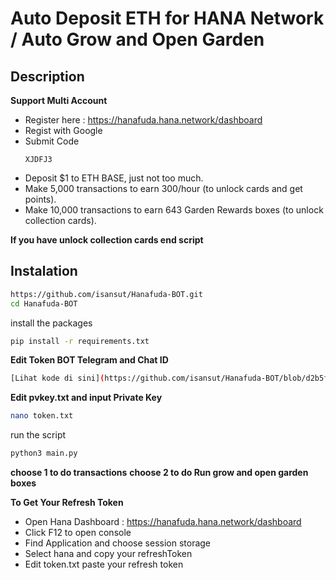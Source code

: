 # Auto Deposit ETH for HANA Network / Auto Grow and Open Garden 


## Description
**Support Multi Account**
- Register here : https://hanafuda.hana.network/dashboard
- Regist with Google
- Submit Code
  ```
  XJDFJ3
  ```
- Deposit $1 to ETH BASE, just not too much.
- Make 5,000 transactions to earn 300/hour (to unlock cards and get points).
- Make 10,000 transactions to earn 643 Garden Rewards boxes (to unlock collection cards).

**If you have unlock collection cards end script**

## Instalation
```bash
https://github.com/isansut/Hanafuda-BOT.git
cd Hanafuda-BOT
```
install the packages
```bash
pip install -r requirements.txt
```
**Edit Token BOT Telegram and Chat ID**
```bash
[Lihat kode di sini](https://github.com/isansut/Hanafuda-BOT/blob/d2b5f43353dc6bf2a5300e1d5f1279a6363cf6db/main.py#L23-L24)
```
**Edit pvkey.txt and input Private Key**
```bash
nano token.txt
```
run the script
```bash
python3 main.py
```
**choose 1 to do transactions**
**choose 2 to do Run grow and open garden boxes**

**To Get Your Refresh Token**
- Open Hana Dashboard : https://hanafuda.hana.network/dashboard
- Click F12 to open console
- Find Application and choose session storage
- Select hana and copy your refreshToken
- Edit token.txt paste your refresh token


